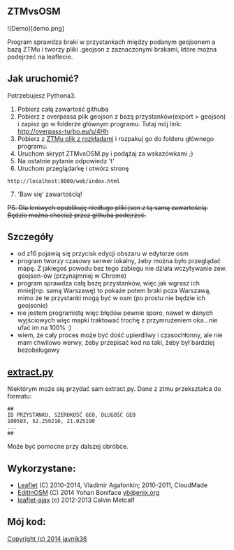 ZTMvsOSM
-------------
![Demo][demo.png]

Program sprawdza braki w przystankach między podanym geojsonem a bazą ZTMu i tworzy pliki .geojson z zaznaczonymi brakami, które można podejrzeć na leaflecie.

Jak uruchomić?
-------------
Potrzebujesz Pythona3.
1. Pobierz całą zawartość githuba
2. Pobierz z overpassa plik geojson z bazą przystanków(export > geojson) i zapisz go w folderze głównym programu. Tutaj mój link: http://overpass-turbo.eu/s/4Hh
3. Pobierz z [ZTMu plik z rozkładami](ftp://rozklady.ztm.waw.pl/) i rozpakuj go do folderu głównego programu.
4. Uruchom skrypt ZTMvsOSM.py i podążaj za wskazówkami ;)
5. Na ostatnie pytanie odpowiedz 't'
6. Uruchom przeglądarkę i otwórz stronę
```
http://localhost:8000/web/index.html
```
7. 'Baw się' zawartością!

~~PS. Dla leniwych opublikuję niedługo pliki json z tą samą zawartością. Będzie można chociaż przez githuba podejrzeć.~~

Szczegóły
-------------
- od z16 pojawią się przycisk edycji obszaru w edytorze osm
- program tworzy czasowy serwer lokalny, żeby można było przeglądać mapę. Z jakiegoś powodu bez tego zabiegu nie działa wczytywanie zew. geojson-ów (przynajmniej w Chrome)
- program sprawdza całą bazę przystanków, więc jak wgrasz ich mniej(np. samą Warszawę) to pokaże potem braki poza Warszawą, mimo że te przystanki mogą być w osm (po prostu nie będzie ich geojsonie)
- nie jestem programistą więc błędów pewnie sporo, nawet w danych wyjściowych więc mapki traktować trochę z przymrużeniem oka...nie ufać im na 100% :)
- wiem, że cały proces może być dość upierdliwy i czasochłonny, ale nie mam chwilowo werwy, żeby przepisać kod na taki, żeby był bardziej bezobsługowy

[extract.py](../extract.py)
-------------
Niektórym może się przydać sam extract.py. Dane z ztmu przekształca do formatu:
```
##
ID PRZYSTANKU, SZEROKOŚĆ GEO, DŁUGOŚĆ GEO
100503, 52.259210, 21.025190
...
##
```
Może być pomocne przy dalszej obróbce.

Wykorzystane:
-------------
* [Leaflet](http://leafletjs.com/) (C) 2010-2014, Vladimir Agafonkin; 2010-2011, CloudMade
* [EditInOSM](https://github.com/yohanboniface/Leaflet.EditInOSM) (C) 2014 Yohan Boniface <yb@enix.org> 
* [leaflet-ajax](https://github.com/calvinmetcalf/leaflet-ajax) (c) 2012-2013 Calvin Metcalf 

Mój kod:
-------------
[Copyright (c) 2014 javnik36](../licence)